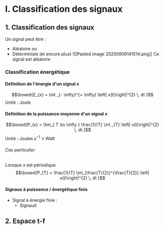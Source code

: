 # I. Classification des signaux
## 1. Classification des signaux
Un signal peut être : 
- Aléatoire
ou 
- Déterministe
(et encore plus)
![[Pasted image 20250909141514.png]]
Ce signal est aléatoire

### Classification énergétique
#### Définition de l'énergie d'un signal $x$
$$\boxed{E_{x} = \int _{- \infty}^{+ \infty} \left| x(t)\right|^{2} \, dt }$$
Unité : Joule

#### Définition de la puissance moyenne d'un signal $x$
$$\boxed{P_{x} = \lim_{ T \to \infty } \frac{1}{T} \int _{T} \left| x(t)\right|^{2} \, dt }$$
Unité : $\text{Joules.s}^{-1} \equiv \text{Watt}$ 

###### Cas particulier
Lorsque $x$ est périodique
$$\boxed{P_{T} = \frac{1}{T} \int_{\frac{T}{2}}^{\frac{T}{2}} \left| x(t)\right|^{2} \, dt }$$
#### Signaux à puissance / énergétique finis
- Signal à énergie finie : 
  + Signaud 


## 2. Espace t-f
